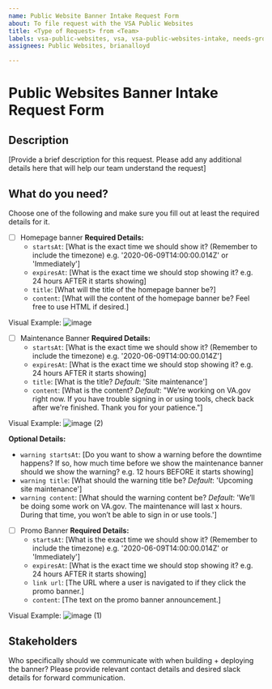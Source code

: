 ```yaml
---
name: Public Website Banner Intake Request Form
about: To file request with the VSA Public Websites
title: <Type of Request> from <Team>
labels: vsa-public-websites, vsa, vsa-public-websites-intake, needs-grooming
assignees: Public Websites, brianalloyd

---
```



# Public Websites Banner Intake Request Form

## Description

[Provide a brief description for this request. Please add any additional details here that will help our team understand the request]

## What do you need?

Choose one of the following and make sure you fill out at least the required details for it.

- [ ] Homepage banner
  **Required Details:**
  - `startsAt`: [What is the exact time we should show it? (Remember to include the timezone) e.g. '2020-06-09T14:00:00.014Z' or 'Immediately']
  - `expiresAt`: [What is the exact time we should stop showing it? e.g. 24 hours AFTER it starts showing]
  - `title`: [What will the title of the homepage banner be?]
  - `content`: [What will the content of the homepage banner be? Feel free to use HTML if desired.]
 
Visual Example:
![image](https://user-images.githubusercontent.com/70410912/119869662-be054b80-bedd-11eb-98dc-11ec71032670.png)

  
- [ ] Maintenance Banner
  **Required Details:**
  - `startsAt`: [What is the exact time we should show it? (Remember to include the timezone) e.g. '2020-06-09T14:00:00.014Z']
  - `expiresAt`: [What is the exact time we should stop showing it? e.g. 24 hours AFTER it starts showing]
  - `title`: [What is the title? _Default_: 'Site maintenance']
  - `content`: [What is the content? _Default_: "We’re working on VA.gov right now. If you have trouble signing in or using tools, check back after we're finished. Thank you for your patience."]
 
Visual Example:
![image (2)](https://user-images.githubusercontent.com/70410912/119874350-bbf1bb80-bee2-11eb-80a3-a21991c9e8a8.png)

 
  __Optional Details:__
  - `warning startsAt`: [Do you want to show a warning before the downtime happens? If so, how much time before we show the maintenance banner should we show the warning? e.g. 12 hours BEFORE it starts showing]
  - `warning title`: [What should the warning title be? _Default_: 'Upcoming site maintenance']
  - `warning content`: [What should the warning content be? _Default_: 'We’ll be doing some work on VA.gov. The maintenance will last x hours. During that time, you won’t be able to sign in or use tools.']

- [ ] Promo Banner
  **Required Details:**
  - `startsAt`: [What is the exact time we should show it? (Remember to include the timezone) e.g. '2020-06-09T14:00:00.014Z' or 'Immediately']
  - `expiresAt`: [What is the exact time we should stop showing it? e.g. 24 hours AFTER it starts showing]
  - `link url`: [The URL where a user is navigated to if they click the promo banner.]
  - `content`: [The text on the promo banner announcement.]
 
Visual Example:
![image (1)](https://user-images.githubusercontent.com/70410912/119869734-d2494880-bedd-11eb-9b0b-8bce727ec7a1.png)


## Stakeholders

Who specifically should we communicate with when building + deploying the banner?  Please provide relevant contact details and desired slack details for forward communication.

